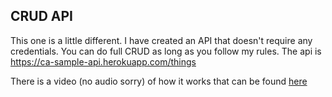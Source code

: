 ## CRUD API
This one is a little different. I have created an API that doesn't require any credentials. You can do full CRUD as long as you follow my rules. The api is https://ca-sample-api.herokuapp.com/things

There is a video (no audio sorry) of how it works that can be found [here](https://youtu.be/K51HMC5AhUQ)
